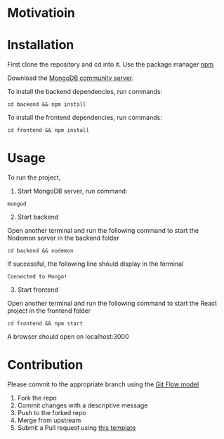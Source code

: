 # Motivatioin

# Installation
First clone the repository and cd into it.
Use the package manager [npm](https://docs.npmjs.com/downloading-and-installing-node-js-and-npm) 

Download the [MongoDB community server](https://www.mongodb.com/try/download/community).

To install the backend dependencies, run commands:
```
cd backend && npm install
```
To install the frontend dependencies, run commands:
```
cd frontend && npm install
```
# Usage
To run the project,

1. Start MongoDB server, run command:
```
mongod
```
2. Start backend

Open another terminal and run the following command to start the Nodemon server in the backend folder
```
cd backend && nodemon
```
If successful, the following line should display in the terminal
```
Connected to Mongo!
```
3. Start frontend

Open another terminal and run the following command to start the React project in the frontend folder
```
cd frontend && npm start
```
A browser should open on localhost:3000
# Contribution
Please commit to the appropriate branch using the [Git Flow model](https://www.atlassian.com/git/tutorials/comparing-workflows/gitflow-workflow)
1. Fork the repo
2. Commit changes with a descriptive message
3. Push to the forked repo
4. Merge from upstream
5. Submit a Pull request using [this template](https://gist.github.com/jcserv/33f19818fde83c18e755b1c138eeac49)